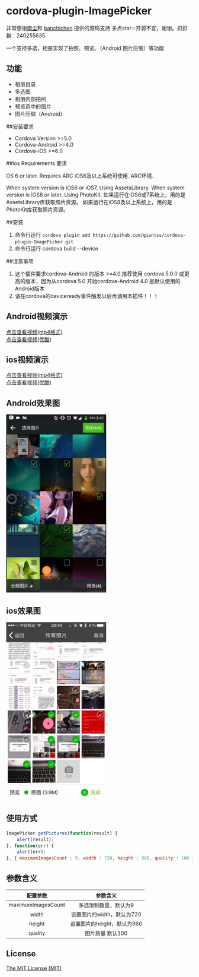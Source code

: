 # cordova-plugin-ImagePicker
非常感谢<a href="https://github.com/nanchen2251">南尘</a>和 <a href="https://github.com/banchichen">banchichen</a> 提供的源码支持 多点star✨开源不宜，谢谢。扣扣群：240255635

一个支持多选，相册实现了拍照、预览、（Android 图片压缩）等功能

## 功能

- 相册目录
- 多选图
- 相册内部拍照
- 预览选中的图片
- 图片压缩（Android）



##安装要求
- Cordova Version >=5.0
- Cordova-Android >=4.0
- Cordova-iOS >=6.0


##ios Requirements 要求

OS 6 or later. Requires ARC
iOS6及以上系统可使用. ARC环境.

When system version is iOS6 or iOS7, Using AssetsLibrary.
When system version is iOS8 or later, Using PhotoKit.
如果运行在iOS6或7系统上，用的是AssetsLibrary库获取照片资源。
如果运行在iOS8及以上系统上，用的是PhotoKit库获取照片资源。


##安装
1. 命令行运行      ```cordova plugin add https://github.com/giantss/cordova-plugin-ImagePicker.git```
2. 命令行运行 cordova build --device

##注意事项
1. 这个插件要求cordova-Android 的版本 >=4.0,推荐使用 cordova  5.0.0 或更高的版本，因为从cordova 5.0 开始cordova-Android 4.0 是默认使用的Android版本
2. 请在cordova的deviceready事件触发以后再调用本插件！！！


## Android视频演示

<a href="http://oqdxjvpc7.bkt.clouddn.com/111.mp4" target="_blank">点击查看视频(mp4格式)</a><br>
<a href="http://v.youku.com/v_show/id_XMjg0NDg0NDIyMA==.html" target="_blank">点击查看视频(优酷)</a>

## ios视频演示

<a href="http://oqdxjvpc7.bkt.clouddn.com/ios1.mp4" target="_blank">点击查看视频(mp4格式)</a><br>
<a href="http://v.youku.com/v_show/id_XMjg0NDg0NTU4OA==.html" target="_blank">点击查看视频(优酷)</a>

## Android效果图

 
 <img src="./res/android.png" width="270px" height="480">


## ios效果图

 <img src="./res/ios.jpg" width="270px" height="480">


## 使用方式

```Javascript
ImagePicker.getPictures(function(result) {
    alert(result);
}, function(err) {
    alert(err);
}, { maximumImagesCount : 9, width : 720, height : 960, quality : 100 });

```


## 参数含义


<table>
  <tdead>
    <tr>
      <th align="center">配置参数</th>
      <th align="center">参数含义</th>
    </tr>
  </tdead>
  <tbody>
    <tr>
      <td align="center">maximumImagesCount</td>
      <td align="center">多选限制数量，默认为9</td>
    </tr>
    <tr>
      <td align="center">width</td>
      <td align="center">设置图片的width，默认为720</td>
    </tr>
     <tr>
      <td align="center">height</td>
      <td align="center">设置图片的height，默认为960</td>
    </tr>
    <tr>
      <td align="center">quality</td>
      <td align="center">图片质量 默认100</td>
    </tr>

  </tbody>
</table>

## License

<a href="http://www.opensource.org/licenses/mit-license.html">The MIT License (MIT)</a>